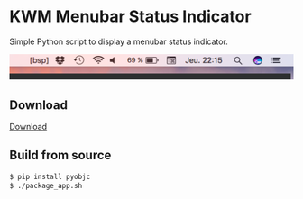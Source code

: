 # KWM Menubar Status Indicator

Simple Python script to display a menubar status indicator.

![Menubar](screenshot/capture.png)

## Download

[Download](dist/menu_status.zip)

## Build from source

```
$ pip install pyobjc
$ ./package_app.sh
```
